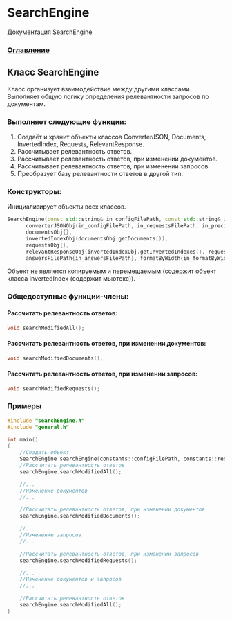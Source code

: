 # SearchEngine
Документация SearchEngine

### [Оглавление](../index.md)

## Класс SearchEngine
Класс организует взаимодействие между другими классами. Выполняет общую логику определения релевантности запросов по документам.
### Выполняет следующие функции:
1. Создаёт и хранит объекты классов ConverterJSON, Documents, InvertedIndex, Requests, RelevantResponse.
2. Рассчитывает релевантность ответов.
3. Рассчитывает релевантность ответов, при изменении документов.
4. Рассчитывает релевантность ответов, при изменении запросов.
5. Преобразует базу релевантности ответов в другой тип.
### Конструкторы:
Инициализирует объекты всех классов.
```cpp
SearchEngine(const std::string& in_configFilePath, const std::string& in_requestsFilePath, const std::string& in_answersFilePath, int in_precision, int in_formatByWidth)
    : converterJSONObj(in_configFilePath, in_requestsFilePath, in_precision),
      documentsObj{},
      invertedIndexObj(documentsObj.getDocuments()),
      requestsObj{},
      relevantResponseObj(invertedIndexObj.getInvertedIndexes(), requestsObj.getRequests(), in_precision),
      answersFilePath{in_answersFilePath}, formatByWidth{in_formatByWidth}
```
Объект не является копируемым и перемещаемым (содержит объект класса InvertedIndex (содержит мьютекс)).
### Общедоступные функции-члены:
#### Рассчитать релевантность ответов:
```cpp
void searchModifiedAll();
```
#### Рассчитать релевантность ответов, при изменении документов:
```cpp
void searchModifiedDocuments();
```
#### Рассчитать релевантность ответов, при изменении запросов:
```cpp
void searchModifiedRequests();
```
### Примеры
```cpp
#include "searchEngine.h"
#include "general.h"

int main()
{
    //Создать объект
    SearchEngine searchEngine(constants::configFilePath, constants::requestsFilePath, constants::answersFilePath, constants::precision, constants::formatByWidth);
    //Рассчитать релевантность ответов
    searchEngine.searchModifiedAll();

    //...
    //Изменение документов
    //...

    //Рассчитать релевантность ответов, при изменении документов
    searchEngine.searchModifiedDocuments();

    //...
    //Изменение запросов
    //...

    //Рассчитать релевантность ответов, при изменении запросов
    searchEngine.searchModifiedRequests();

    //...
    //Изменение документов и запросов
    //...

    //Рассчитать релевантность ответов
    searchEngine.searchModifiedAll();
}
```
